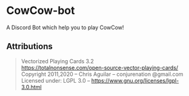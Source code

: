 # CowCow-bot

A Discord Bot which help you to play CowCow!

## Attributions

> Vectorized Playing Cards 3.2  
> https://totalnonsense.com/open-source-vector-playing-cards/  
> Copyright 2011,2020 – Chris Aguilar – conjurenation @gmail.com  
> Licensed under: LGPL 3.0 – https://www.gnu.org/licenses/lgpl-3.0.html
